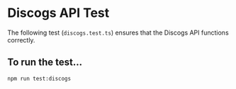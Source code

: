 # Discogs API Test

The following test (`discogs.test.ts`) ensures that the Discogs API functions correctly.

## To run the test...
```bash
npm run test:discogs
````
